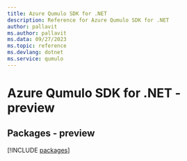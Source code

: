 ```yaml
---
title: Azure Qumulo SDK for .NET
description: Reference for Azure Qumulo SDK for .NET
author: pallavit
ms.author: pallavit
ms.data: 09/27/2023
ms.topic: reference
ms.devlang: dotnet
ms.service: qumulo
---
```

# Azure Qumulo SDK for .NET - preview
## Packages - preview
[!INCLUDE [packages](qumulo-index.md)]